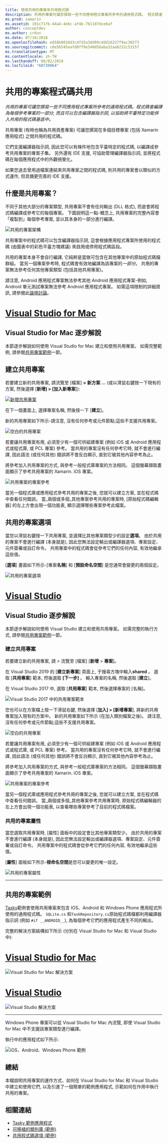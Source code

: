 ```yaml
---
title: 使用共用的專案來共用程式碼
description: 共用的專案可讓您撰寫一些不同應用程式專案所參考的通用程式碼。 程式碼會編譯為每個參考專案的一部分, 而且可以包含編譯器指示詞, 以協助將平臺特定功能併入共用的程式碼基底中。
ms.prod: xamarin
ms.assetid: 191c71fb-44a4-4e6c-af4b-7b1107dce6af
author: conceptdev
ms.author: crdun
ms.date: 07/18/2018
ms.openlocfilehash: ed58b0810d3c4fd3a3dd99cddd16227f9ac30273
ms.sourcegitcommit: c6e56545eafd8ff9e540d56aba32aa6232c5315f
ms.translationtype: MT
ms.contentlocale: zh-TW
ms.lasthandoff: 08/02/2019
ms.locfileid: "68739064"
---
```

# <a name="shared-projects-code-sharing"></a>共用的專案程式碼共用

_共用的專案可讓您撰寫一些不同應用程式專案所參考的通用程式碼。程式碼會編譯為每個參考專案的一部分, 而且可以包含編譯器指示詞, 以協助將平臺特定功能併入共用的程式碼基底中。_

共用專案 (有時也稱為共用資產專案) 可讓您撰寫在多個目標專案 (包括 Xamarin 應用程式) 之間共用的程式碼。

它們支援編譯器指示詞, 因此您可以有條件地包含平臺特定的程式碼, 以編譯成參考共用專案的專案子集。 另外還有 IDE 支援, 可協助管理編譯器指示詞, 並將程式碼在每個應用程式中的外觀視覺化。

如果您過去曾用過檔案連結來共用專案之間的程式碼, 則共用的專案會以類似的方式運作, 但具備更完善的 IDE 支援。

## <a name="what-is-a-shared-project"></a>什麼是共用專案？

不同于其他大部分的專案類型, 共用專案不會有任何輸出 (DLL 格式), 而是會將程式碼編譯成參考它的每個專案。 下圖說明這一點-概念上, 共用專案的完整內容會「複製到」每個參考專案, 並以其本身的一部分進行編譯。

![](shared-projects-images/sharedassetproject.png "共用的專案架構")

共用專案中的程式碼可以包含編譯器指示詞, 這會根據應用程式專案所使用的程式碼 (由圖表中的彩色平臺方塊建議) 來啟用或停用程式碼區段。

共用的專案本身不會自行編譯, 它純粹是當做可包含在其他專案中的原始程式碼檔群組。 當另一個專案參考時, 程式碼會有效地編譯為該專案的*一部分*。 共用的專案無法參考任何其他專案類型 (包括其他共用專案)。

請注意, Android 應用程式專案無法參考其他 Android 應用程式專案-例如, Android 單元測試專案無法參考 Android 應用程式專案。 如需這項限制的詳細資訊, 請參閱此[論壇討論](http://forums.xamarin.com/discussion/comment/98092/)。

# <a name="visual-studio-for-mactabmacos"></a>[Visual Studio for Mac](#tab/macos)

## <a name="visual-studio-for-mac-walkthrough"></a>Visual Studio for Mac 逐步解說

本節逐步解說如何使用 Visual Studio for Mac 建立和使用共用專案。 如需完整範例, 請參閱[共用專案範例](#Shared_Project_Example)一節。

## <a name="creating-a-shared-project"></a>建立共用專案

若要建立新的共用專案, 請流覽至 [檔案] **> 新方案 ...** (或以滑鼠右鍵按一下現有的方案, 然後選擇 [**新增] > [加入新專案**]):

[![新增共用專案](shared-projects-images/xs-newsolution-sml.png "新增解決方案")](shared-projects-images/xs-newsolution.png#lightbox)

在下一個畫面上, 選擇專案名稱, 然後按一下 [**建立**]。

新的共用專案如下所示-請注意, 沒有任何參考或元件節點;這些不支援共用專案。

![空白的共用專案](shared-projects-images/xs-empty.png "空白的共用專案")

若要讓共用專案有用, 必須至少有一個可供組建專案 (例如 iOS 或 Android 應用程式或程式庫, 或 PCL 專案) 參考。 當共用的專案沒有任何參考它時, 就不會進行編譯, 因此語法 (或任何其他) 錯誤將不會反白顯示, 直到它被其他內容參考為止。

將參考加入共用專案的方式, 與參考一般程式庫專案的方法相同。 這個螢幕擷取畫面顯示了參考共用專案的 Xamarin. iOS 專案。

![](shared-projects-images/xs-reference.png "共用專案的專案參考")

當另一個程式庫或應用程式參考共用的專案之後, 您就可以建立方案, 並在程式碼中查看任何錯誤。 當_兩個或多個_其他專案參考共用的專案時, [原始程式碼編輯器] 的左上方會出現一個功能表, 顯示選擇哪些專案參考此檔案。

## <a name="shared-project-options"></a>共用的專案選項

當您以滑鼠右鍵按一下共用專案, 並選擇比其他專案類型少的設定**選項**。 由於共用的專案不會進行編譯 (本身就是), 因此您無法設定輸出或編譯器選項、專案設定、元件簽署或自訂命令。 共用專案中的程式碼會從參考它們的任何內容, 有效地繼承這些值。

[**選項**] 畫面如下所示-[專案**名稱**] 和 [**預設命名空間**] 是您通常會變更的兩個設定。

![](shared-projects-images/xs-sharedprojectoptions.png "共用的專案選項")

# <a name="visual-studiotabwindows"></a>[Visual Studio](#tab/windows)

## <a name="visual-studio-walkthrough"></a>Visual Studio 逐步解說

本節逐步解說如何使用 Visual Studio 建立和使用共用專案。 如需完整的執行方式, 請參閱[共用專案範例](#Shared_Project_Example)一節。

### <a name="creating-a-shared-project"></a>建立共用專案

若要建立新的共用專案, 請  > 流覽至 [檔案] [**新增** > **專案**]。

在 Visual Studio 2019 的 [**建立新專案**] 頁面上, 于搜尋方塊中輸入**shared** 。 選取 [**共用專案**] 範本, 然後選取 **[下一步]** 。 輸入專案的名稱, 然後選取 [**建立**]。

在 Visual Studio 2017 中, 選取 [**共用專案**] 範本, 然後選擇專案的 [名稱]。

![Visual Studio 2017 中的共用專案範本](shared-projects-images/vs-newsolution.png)

您也可以在方案檔上按一下滑鼠右鍵, 然後選擇 [**加入] > [新增專案**], 將新的共用專案加入現有的方案中。 新的共用專案如下所示 (在加入類別檔案之後)。 請注意, 沒有任何參考或元件節點;這些不支援共用專案。

![](shared-projects-images/vs-empty.png "空白的共用專案")

若要讓共用專案有用, 必須至少有一個可供組建專案 (例如 iOS 或 Android 應用程式或程式庫, 或 PCL 專案) 參考。 當共用的專案沒有任何參考它時, 就不會進行編譯, 因此語法 (或任何其他) 錯誤將不會反白顯示, 直到它被其他內容參考為止。

將參考加入共用專案的方式, 與參考一般程式庫專案的方法相同。 這個螢幕擷取畫面顯示了參考共用專案的 Xamarin. iOS 專案。

![](shared-projects-images/vs-reference.png "共用專案的專案參考")

當另一個程式庫或應用程式參考共用的專案之後, 您就可以建立方案, 並在程式碼中查看任何錯誤。 當_兩個或多個_其他專案參考共用專案時, 原始程式碼編輯器的左上方會出現一個功能表, 以查看哪些專案參考了目前的程式碼檔案。

### <a name="shared-project-properties"></a>共用的專案屬性

當您選取共用專案時, [屬性] 面板中的設定會比其他專案類型少。 由於共用的專案不會進行編譯 (本身就是), 因此您無法設定輸出或編譯器選項、專案設定、元件簽署或自訂命令。 共用專案中的程式碼會從參考它們的任何內容, 有效地繼承這些值。

[**屬性**] 面板如下所示-**根命名空間**是您可以變更的唯一設定。

![](shared-projects-images/vs-sharedprojectproperties.png "共用的專案屬性")

-----

<a name="Shared_Project_Example"/>

## <a name="shared-project-example"></a>共用的專案範例

[Tasky](https://github.com/xamarin/mobile-samples/tree/master/Tasky)範例會使用共用專案來包含 IOS、Android 和 Windows Phone 應用程式所使用的通用程式碼。 `SQLite.cs` 和`TaskRepository.cs`原始程式碼檔都利用編譯器指示詞 (例如 `#if __ANDROID__`), 為每個參考它們的應用程式產生不同的輸出。

完整的解決方案結構如下所示 (分別在 Visual Studio for Mac 和 Visual Studio 中):

# <a name="visual-studio-for-mactabmacos"></a>[Visual Studio for Mac](#tab/macos)

![](shared-projects-images/xs-examplesolution.png "Visual Studio for Mac 解決方案")

# <a name="visual-studiotabwindows"></a>[Visual Studio](#tab/windows)

![](shared-projects-images/vs-examplesolution.png "Visual Studio 解決方案")

-----

Windows Phone 專案可以從 Visual Studio for Mac 內流覽, 即使 Visual Studio for Mac 中不支援該專案類型進行編譯。

執行中的應用程式如下所示:

![](shared-projects-images/example.png "iOS、Android、Windows Phone 範例")

## <a name="summary"></a>總結

本檔說明共用專案的運作方式、如何在 Visual Studio for Mac 和 Visual Studio 中建立和使用它們, 以及引進了一個簡單的範例應用程式, 示範如何在作用中執行共用的專案。

## <a name="related-links"></a>相關連結

- [Tasky 範例應用程式](https://github.com/xamarin/mobile-samples/tree/master/Tasky)
- [可移植的類別庫 (範例)](~/cross-platform/app-fundamentals/pcl.md)
- [共用程式碼選項 (範例)](~/cross-platform/app-fundamentals/code-sharing.md)
